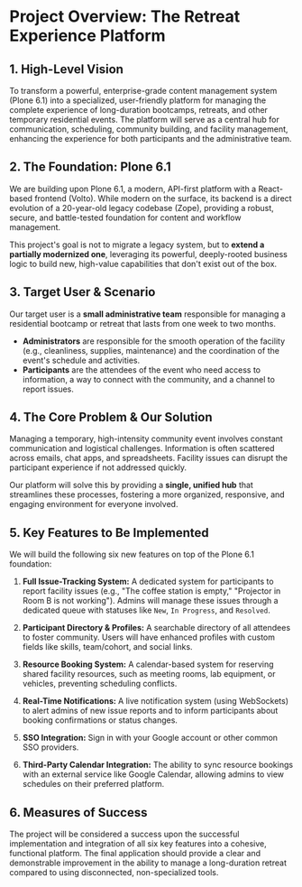 # Project Overview: The Retreat Experience Platform

## 1. High-Level Vision

To transform a powerful, enterprise-grade content management system (Plone 6.1) into a specialized, user-friendly platform for managing the complete experience of long-duration bootcamps, retreats, and other temporary residential events. The platform will serve as a central hub for communication, scheduling, community building, and facility management, enhancing the experience for both participants and the administrative team.

## 2. The Foundation: Plone 6.1

We are building upon Plone 6.1, a modern, API-first platform with a React-based frontend (Volto). While modern on the surface, its backend is a direct evolution of a 20-year-old legacy codebase (Zope), providing a robust, secure, and battle-tested foundation for content and workflow management.

This project's goal is not to migrate a legacy system, but to **extend a partially modernized one**, leveraging its powerful, deeply-rooted business logic to build new, high-value capabilities that don't exist out of the box.

## 3. Target User & Scenario

Our target user is a **small administrative team** responsible for managing a residential bootcamp or retreat that lasts from one week to two months.

- **Administrators** are responsible for the smooth operation of the facility (e.g., cleanliness, supplies, maintenance) and the coordination of the event's schedule and activities.
- **Participants** are the attendees of the event who need access to information, a way to connect with the community, and a channel to report issues.

## 4. The Core Problem & Our Solution

Managing a temporary, high-intensity community event involves constant communication and logistical challenges. Information is often scattered across emails, chat apps, and spreadsheets. Facility issues can disrupt the participant experience if not addressed quickly.

Our platform will solve this by providing a **single, unified hub** that streamlines these processes, fostering a more organized, responsive, and engaging environment for everyone involved.

## 5. Key Features to Be Implemented

We will build the following six new features on top of the Plone 6.1 foundation:

1. **Full Issue-Tracking System:** A dedicated system for participants to report facility issues (e.g., "The coffee station is empty," "Projector in Room B is not working"). Admins will manage these issues through a dedicated queue with statuses like `New`, `In Progress`, and `Resolved`.

2. **Participant Directory & Profiles:** A searchable directory of all attendees to foster community. Users will have enhanced profiles with custom fields like skills, team/cohort, and social links.

3. **Resource Booking System:** A calendar-based system for reserving shared facility resources, such as meeting rooms, lab equipment, or vehicles, preventing scheduling conflicts.

4. **Real-Time Notifications:** A live notification system (using WebSockets) to alert admins of new issue reports and to inform participants about booking confirmations or status changes.

5. **SSO Integration:** Sign in with your Google account or other common SSO providers.

6. **Third-Party Calendar Integration:** The ability to sync resource bookings with an external service like Google Calendar, allowing admins to view schedules on their preferred platform.

## 6. Measures of Success

The project will be considered a success upon the successful implementation and integration of all six key features into a cohesive, functional platform. The final application should provide a clear and demonstrable improvement in the ability to manage a long-duration retreat compared to using disconnected, non-specialized tools.
